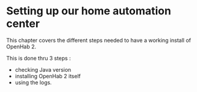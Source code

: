 # Setting up our home automation center

This chapter covers the different steps needed to have a working install of OpenHab 2.

This is done thru 3 steps :
* checking Java version
* installing OpenHab 2 itself
* using the logs.

